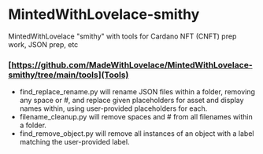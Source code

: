 # MintedWithLovelace-smithy
MintedWithLovelace "smithy" with tools for Cardano NFT (CNFT) prep work, JSON prep, etc

### [https://github.com/MadeWithLovelace/MintedWithLovelace-smithy/tree/main/tools](Tools)
- find_replace_rename.py will rename JSON files within a folder, removing any space or #, and replace given placeholders for asset and display names within, using user-provided placeholders for each.
- filename_cleanup.py will remove spaces and # from all filenames within a folder.
- find_remove_object.py will remove all instances of an object with a label matching the user-provided label.
